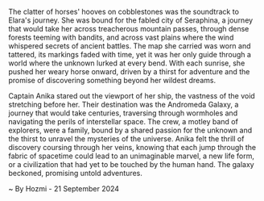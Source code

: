 
The clatter of horses' hooves on cobblestones was the soundtrack to Elara's journey. She was bound for the fabled city of Seraphina, a journey that would take her across treacherous mountain passes, through dense forests teeming with bandits, and across vast plains where the wind whispered secrets of ancient battles. The map she carried was worn and tattered, its markings faded with time, yet it was her only guide through a world where the unknown lurked at every bend. With each sunrise, she pushed her weary horse onward, driven by a thirst for adventure and the promise of discovering something beyond her wildest dreams.

Captain Anika stared out the viewport of her ship, the vastness of the void stretching before her. Their destination was the Andromeda Galaxy, a journey that would take centuries, traversing through wormholes and navigating the perils of interstellar space. The crew, a motley band of explorers, were a family, bound by a shared passion for the unknown and the thirst to unravel the mysteries of the universe. Anika felt the thrill of discovery coursing through her veins, knowing that each jump through the fabric of spacetime could lead to an unimaginable marvel, a new life form, or a civilization that had yet to be touched by the human hand. The galaxy beckoned, promising untold adventures. 

~ By Hozmi - 21 September 2024
